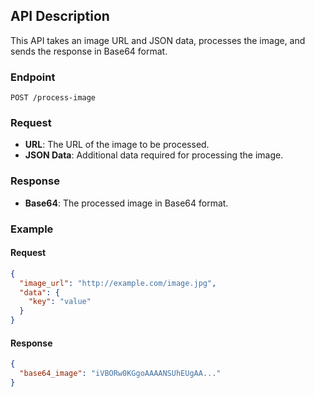 ## API Description

This API takes an image URL and JSON data, processes the image, and sends the response in Base64 format.

### Endpoint

`POST /process-image`

### Request

- **URL**: The URL of the image to be processed.
- **JSON Data**: Additional data required for processing the image.

### Response

- **Base64**: The processed image in Base64 format.

### Example

#### Request

```json
{
  "image_url": "http://example.com/image.jpg",
  "data": {
    "key": "value"
  }
}
```

#### Response

```json
{
  "base64_image": "iVBORw0KGgoAAAANSUhEUgAA..."
}
```
